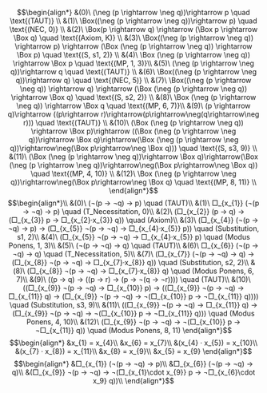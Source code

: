 $$\begin{align*}
    &(0)\ (\neg (p \rightarrow \neg q))\rightarrow p \quad \text{(TAUT)} \\
    &(1)\ \Box((\neg (p \rightarrow \neg q))\rightarrow p) \quad \text{(NEC, 0)} \\
    &(2)\ \Box(p \rightarrow q) \rightarrow (\Box p \rightarrow \Box q) \quad \text{(Axiom, K)} \\
    &(3)\ \Box((\neg (p \rightarrow \neg q)) \rightarrow p) \rightarrow (\Box (\neg (p \rightarrow \neg q)) \rightarrow \Box p) \quad \text{(S, s1, 2)} \\
    &(4)\ \Box (\neg (p \rightarrow \neg q)) \rightarrow \Box p \quad \text{(MP, 1, 3)}\\
    &(5)\ (\neg (p \rightarrow \neg q))\rightarrow q \quad \text{(TAUT)} \\
    &(6)\ \Box((\neg (p \rightarrow \neg q))\rightarrow q) \quad \text{(NEC, 5)} \\
    &(7)\ \Box((\neg (p \rightarrow \neg q)) \rightarrow q) \rightarrow (\Box (\neg (p \rightarrow \neg q)) \rightarrow \Box q) \quad \text{(S, s2, 2)} \\
    &(8)\ \Box (\neg (p \rightarrow \neg q)) \rightarrow \Box q \quad \text{(MP, 6, 7)}\\
    &(9)\ (p \rightarrow q)\rightarrow ((p\rightarrow r)\rightarrow(p\rightarrow\neg(q\rightarrow\neg r))) \quad \text{(TAUT)} \\
    &(10)\ (\Box (\neg (p \rightarrow \neg q)) \rightarrow \Box p)\rightarrow ((\Box (\neg (p \rightarrow \neg q))\rightarrow \Box q)\rightarrow(\Box (\neg (p \rightarrow \neg q))\rightarrow\neg(\Box p\rightarrow\neg \Box q))) \quad \text{(S, s3, 9)} \\
    &(11)\ (\Box (\neg (p \rightarrow \neg q))\rightarrow \Box q)\rightarrow(\Box (\neg (p \rightarrow \neg q))\rightarrow\neg(\Box p\rightarrow\neg \Box q)) \quad \text{(MP, 4, 10)} \\
    &(12)\ \Box (\neg (p \rightarrow \neg q))\rightarrow\neg(\Box p\rightarrow\neg \Box q) \quad \text{(MP, 8, 11)} \\
\end{align*}$$
$$\begin{align*}\\
&(0)\ (¬(p → ¬q) → p)  \quad   (TAUT)\\
&(1)\ □_{x_{1}} (¬(p → ¬q) → p)  \quad   (T_Necessitation, 0)\\
&(2)\ (□_{x_{2}} (p → q) → (□_{x_{3}} p → □_{x_{2}·x_{3}} q))  \quad   (Axiom)\\
&(3)\ (□_{x_{4}} (¬(p → ¬q) → p) → (□_{x_{5}} ¬(p → ¬q) → □_{x_{4}·x_{5}} p))  \quad   (Substitution, s1, 2)\\
&(4)\ (□_{x_{5}} ¬(p → ¬q) → □_{x_{4}·x_{5}} p)  \quad   (Modus Ponens, 1, 3)\\
&(5)\ (¬(p → ¬q) → q)  \quad   (TAUT)\\
&(6)\ □_{x_{6}} (¬(p → ¬q) → q)  \quad   (T_Necessitation, 5)\\
&(7)\ (□_{x_{7}} (¬(p → ¬q) → q) → (□_{x_{8}} ¬(p → ¬q) → □_{x_{7}·x_{8}} q))  \quad   (Substitution, s2, 2)\\
&(8)\ (□_{x_{8}} ¬(p → ¬q) → □_{x_{7}·x_{8}} q)  \quad   (Modus Ponens, 6, 7)\\
&(9)\ ((p → q) → ((p → r) → (p → ¬(q → ¬r))))  \quad   (TAUT)\\
&(10)\ ((□_{x_{9}} ¬(p → ¬q) → □_{x_{10}} p) → ((□_{x_{9}} ¬(p → ¬q) → □_{x_{11}} q) → (□_{x_{9}} ¬(p → ¬q) → ¬(□_{x_{10}} p → ¬□_{x_{11}} q))))  \quad   (Substitution, s3, 9)\\
&(11)\ ((□_{x_{9}} ¬(p → ¬q) → □_{x_{11}} q) → (□_{x_{9}} ¬(p → ¬q) → ¬(□_{x_{10}} p → ¬□_{x_{11}} q)))  \quad   (Modus Ponens, 4, 10)\\
&(12)\ (□_{x_{9}} ¬(p → ¬q) → ¬(□_{x_{10}} p → ¬□_{x_{11}} q))  \quad   (Modus Ponens, 8, 11)
\end{align*}$$
$$\begin{align*}
&x_{1} = x_{4}\\
&x_{6} = x_{7}\\
&(x_{4} · x_{5}) = x_{10}\\
&(x_{7} · x_{8}) = x_{11}\\
&x_{8} = x_{9}\\
&x_{5} = x_{9}
\end{align*}$$
$$\begin{align*}
&□_{x_{1}} (¬(p → ¬q) → p)\\
&□_{x_{6}} (¬(p → ¬q) → q)\\
&(□_{x_{9}} ¬(p → ¬q) → ¬(□_{x_{1}\cdot x_{9}} p → ¬□_{x_{6}\cdot x_9} q))\\
\end{align*}$$



